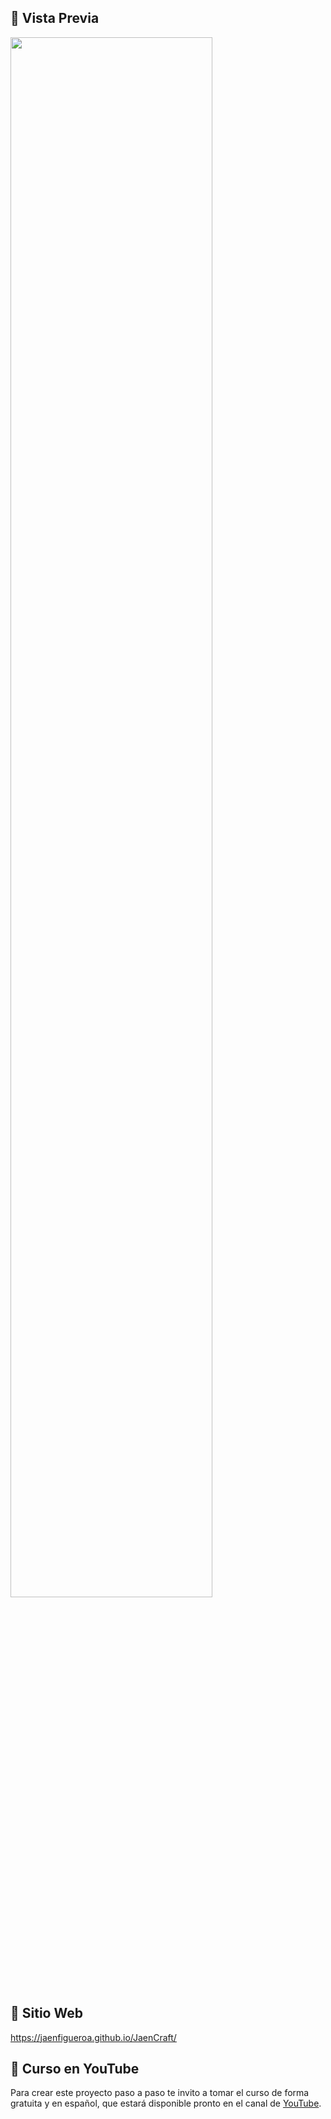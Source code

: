 ## 📌 Vista Previa

<div >
  <img src="./assets/preview.gif" align="center" style="width: 80%" />
</div>

## 📌 Sitio Web

https://jaenfigueroa.github.io/JaenCraft/

## 📌 Curso en YouTube
Para crear este proyecto paso a paso te invito a tomar el curso de forma gratuita y en español, que estará disponible pronto en el canal de [YouTube](https://www.youtube.com/@JaenDeveloper).
